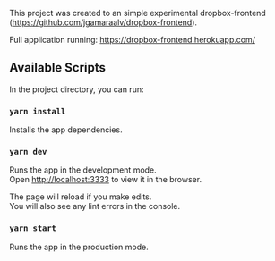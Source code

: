 This project was created to an simple experimental dropbox-frontend (https://github.com/jgamaraalv/dropbox-frontend).

Full application running: https://dropbox-frontend.herokuapp.com/

## Available Scripts

In the project directory, you can run:

### `yarn install`

Installs the app dependencies.<br>

### `yarn dev`

Runs the app in the development mode.<br>
Open [http://localhost:3333](http://localhost:3333) to view it in the browser.

The page will reload if you make edits.<br>
You will also see any lint errors in the console.

### `yarn start`

Runs the app in the production mode.<br>
